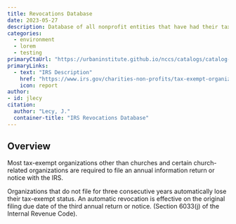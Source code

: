 ```yaml
---
title: Revocations Database
date: 2023-05-27
description: Database of all nonprofit entities that have had their tax exemmpt status revoked. 
categories:
  - environment
  - lorem
  - testing
primaryCtaUrl: "https://urbaninstitute.github.io/nccs/catalogs/catalog-core.html"
primaryLinks:
  - text: "IRS Description"
    href: "https://www.irs.gov/charities-non-profits/tax-exempt-organization-search"
    icon: report
author:
- id: jlecy
citation: 
  author: "Lecy, J."
  container-title: "IRS Revocations Database"
---
```



## Overview

Most tax-exempt organizations other than churches and certain church-related organizations are required to file an annual information return or notice with the IRS.

Organizations that do not file for three consecutive years automatically lose their tax-exempt status. An automatic revocation is effective on the original filing due date of the third annual return or notice. (Section 6033(j) of the Internal Revenue Code).
